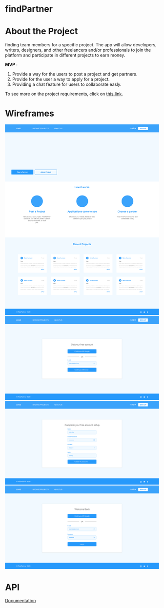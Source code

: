 # findPartner

# About the Project

finding team members for a specific project. The app will allow developers, writers, designers, and other freelancers and/or professionals to join the platform and participate in different projects to earn money.


**MVP** : 
1. Provide a way for the users to post a project and get partners.
2. Provide for the user a way to apply for a project.
3. Providing a chat feature for users to collaborate easly.

To see more on the project requirements, click on [this.link](requirements.md). 

# Wireframes

![home01](/assets/wireframe/home.png)
![home01](/assets/wireframe/Signup01.png)
![home01](/assets/wireframe/Signup02.png)
![home01](/assets/wireframe/login.png)


# API

[Documentation](findPartner/API-Documnetation.md)

